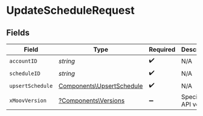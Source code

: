 # UpdateScheduleRequest


## Fields

| Field                                                                  | Type                                                                   | Required                                                               | Description                                                            |
| ---------------------------------------------------------------------- | ---------------------------------------------------------------------- | ---------------------------------------------------------------------- | ---------------------------------------------------------------------- |
| `accountID`                                                            | *string*                                                               | :heavy_check_mark:                                                     | N/A                                                                    |
| `scheduleID`                                                           | *string*                                                               | :heavy_check_mark:                                                     | N/A                                                                    |
| `upsertSchedule`                                                       | [Components\UpsertSchedule](../../Models/Components/UpsertSchedule.md) | :heavy_check_mark:                                                     | N/A                                                                    |
| `xMoovVersion`                                                         | [?Components\Versions](../../Models/Components/Versions.md)            | :heavy_minus_sign:                                                     | Specify an API version.                                                |